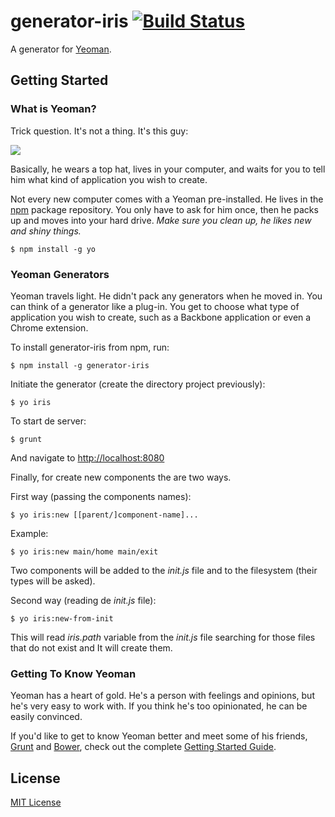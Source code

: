 # generator-iris [![Build Status](https://secure.travis-ci.org/surtich/generator-iris.png?branch=master)](https://travis-ci.org/surtich/generator-iris)

A generator for [Yeoman](http://yeoman.io).


## Getting Started

### What is Yeoman?

Trick question. It's not a thing. It's this guy:

![](http://i.imgur.com/JHaAlBJ.png)

Basically, he wears a top hat, lives in your computer, and waits for you to tell him what kind of application you wish to create.

Not every new computer comes with a Yeoman pre-installed. He lives in the [npm](https://npmjs.org) package repository. You only have to ask for him once, then he packs up and moves into your hard drive. *Make sure you clean up, he likes new and shiny things.*

```
$ npm install -g yo
```

### Yeoman Generators

Yeoman travels light. He didn't pack any generators when he moved in. You can think of a generator like a plug-in. You get to choose what type of application you wish to create, such as a Backbone application or even a Chrome extension.

To install generator-iris from npm, run:

```
$ npm install -g generator-iris
```

Initiate the generator (create the directory project previously):

```
$ yo iris
```

To start de server:

```
$ grunt
```

And navigate to <http://localhost:8080>


Finally, for create new components the are two ways.

First way (passing the components names):

```
$ yo iris:new [[parent/]component-name]...
```

Example:

```
$ yo iris:new main/home main/exit
```

Two components will be added to the *init.js* file and to the filesystem (their types will be asked).

Second way (reading de *init.js* file):

```
$ yo iris:new-from-init
```

This will read *iris.path* variable from the *init.js* file searching for those files that do not exist and It will create them.


### Getting To Know Yeoman

Yeoman has a heart of gold. He's a person with feelings and opinions, but he's very easy to work with. If you think he's too opinionated, he can be easily convinced.

If you'd like to get to know Yeoman better and meet some of his friends, [Grunt](http://gruntjs.com) and [Bower](http://bower.io), check out the complete [Getting Started Guide](https://github.com/yeoman/yeoman/wiki/Getting-Started).


## License

[MIT License](http://en.wikipedia.org/wiki/MIT_License)
